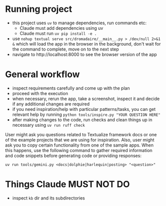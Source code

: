 # Running project

- this project uses `uv` to manage dependencies, run commands etc:
  - Claude must add dependencies using uv
  - Claude must run `uv pip install -e .`
- use `nohup textual serve src/dromadaire/__main__.py > /dev/null 2>&1 &` which will load the app in the browser in the background, don't wait for the command to complete, move on to the next step
- navigate to http://localhost:8000 to see the browser version of the app

# General workflow

- inspect requirements carefully and come up with the plan
- proceed with the execution
- when necessary, rerun the app, take a screenshot, inspect it and decide if any additional changes are required
- if you need inspiration/help with particular patterns/tasks, you can get relevant help by running `python tools/inspire.py "YOUR QUESTION HERE"`
- after making changes to the code, run checks and clean things up in necessary using `uv run ruff check`

User might ask you questions related to Textualize framework docs or one of the example projects that we are using for inspiration. Also, user might ask you to copy certain
functionality from one of the sample apps. When this happens, use the following command to gather required information and code snippets before generating code or providing responses:

```
uv run tools/gemini.py <docs|dolphie|harlequin|posting> "<question>"
```

# Things Claude MUST NOT DO

- inspect `kb` dir and its subdirectories